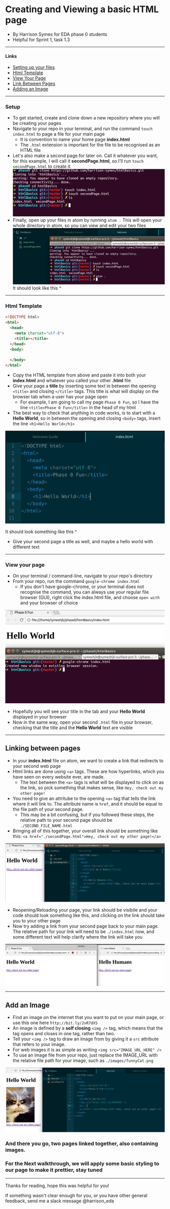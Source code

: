 # Creating and Viewing a basic HTML page

- By Harrison Symes for EDA phase 0 students
- Helpful for Sprint 1, task 1.3

---

#### Links
  - [Setting up your files](#setup)
  - [Html Template](#html-template)
  - [View Your Page](#view-your-page)
  - [Link Between Pages](#linking-between-pages)
  - [Adding an Image](#add-an-image)

---

### Setup
  * To get started, create and clone down a new repository where you will be creating your pages
  * Navigate to your repo in your terminal, and run the command `touch index.html` to page a file for your main page
    * It is convention to name your home page **index.html**
    * The `.html` extension is important for the file to be recognised as an HTML file
  * Let's also make a second page for later on. Call it whatever you want, for this example, I will call it **secondPage.html**, so I'll run `touch secondPage.html` to create it
  ![Html Setup](images/htmlSetup.png)
  * Finally, open up your files in atom by running `atom .` This will open your whole directory in atom, so you can view and edit your two files
  ![Open In Atom](images/OpenInAtom.png)
  It should look like this ^

---

### Html Template

```HTML
<!DOCTYPE html>
<html>
  <head>
    <meta charset="utf-8">
    <title></title>
  </head>
  <body>

  </body>
</html>
```

  * Copy the HTML template from above and paste it into both your **index.html** and whatever you called your other **.html** file
  * Give your page a **title** by inserting some text in between the opening `<title>` and closing `</title>` tags. This title is what will display on the browser tab when a user has your page open
    * For example, I am going to call my page `Phase 0 Fun`, so I have the line `<title>Phase 0 Fun</title>` in the head of my html
  * The best way to check that anything in code works, is to start with a **Hello World**, so in between the opening and closing `<body>` tags, insert the line `<h1>Hello World</h1>`


  ![Hello World Page](images/HelloWorld.png)

  It should look something like this ^

  * Give your second page a title as well, and maybe a hello world with different text

---

### View your page

* On your terminal / command-line, navigate to your repo's directory
* From your repo, run the command `google-chrome index.html`
  * If you don't have google-chrome, or your terminal does not recognise the command, you can always use your regular file browser (GUI), right click the index.html file, and choose `open with` and your browser of choice

![Open In Chrome](images/OpenChrome.png)
* Hopefully you will see your title in the tab and your **Hello World** displayed in your browser
* Now in the same way, open your second `.html` file in your browser, checking that the title and the **Hello World** text are visible

---

## Linking between pages

  * In your **index.html** file on atom, we want to create a link that redirects to your second web page
  * Html links are done using `<a>` tags. These are how hyperlinks, which you have seen on every website ever, are made.
    * The text between the `<a>` tags is what will be displayed to click on as the link, so pick something that makes sense, like `Hey, check out my other page!`
  * You need to give an attritube to the opening `<a>` tag that tells the link where it will link to. The attribute name is `href`, and it should be equal to the file path of your second page.
    * This may be a bit confusing, but if you followed these steps, the relative path to your second page should be `./SECOND_FILE_NAME.html`
  * Bringing all of this together, your overall link should be something like this: `<a href="./secondPage.html">Hey, check out my other page!</a>`

![Link to Second Page](images/LinkSecondPage.png)

* Reopening/Reloading your page, your link should be visibile and your code should look something like this, and clicking on the link should take you to your other page
* Now try adding a link from your second page back to your main page. The relative path for your link will need to be `./index.html` now, and some different text will help clarify where the link will take you

![Both Pages](images/TwoPages.png)

---

## Add an Image

* Find an image on the internet that you want to put on your main page, or use this one here `http://bit.ly/2vR7dXS`
* An image is defined by a **self closing** `<img />` tag, which means that the tag opens and closes in one tag, rather than two.
* Tell your `<img />` tag to draw an image from by giving it a `src` attribute that refers to your image.  
* For web images it is as simple as writing `<img src="IMAGE_URL_HERE" />`
* To use an image file from your repo, just replace the IMAGE_URL with the relative file path for your image, such as `./images/funnyCat.png`

![Html Image](images/HtmlImage.png)

### And there you go, two pages linked together, also containing images.

### For the Next walkthrough, we will apply some basic styling to our page to make it prettier, stay tuned

---

Thanks for reading, hope this was helpful for you!

If something wasn't clear enough for you, or you have other general feedback, send me a slack message @harrison_eda
